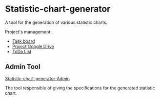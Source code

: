 # Statistic-chart-generator
A tool for the generation of various statistic charts.

Project's management:
<ul>
  <li><a href="https://app.asana.com/0/587752882179428/587752882179428">Task board</a></li>
  <li><a href="https://drive.google.com/drive/u/0/folders/1ogiqh1NLmSSK36qqUwIFDd7oyfEoBr4S">Project Google Drive</a></li>
  <li><a href="https://docs.google.com/document/d/14a1CWnzBich-pGKLWX2_gXbw1Fh33JB0B499shcCaaM/edit?usp=sharing">ToDo List</a></li>
</ul>
  
## Admin Tool
[Statistic-chart-generator-Admin](https://github.com/AthanSoulis/Statistic-chart-generator-Admin)

The tool responsible of giving the specifications for the generated statistic chart.
